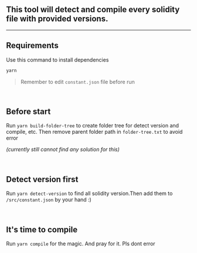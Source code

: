 ## This tool will detect and compile every solidity file with provided versions.

<hr>

## Requirements
Use this command to install dependencies
```bash
yarn
```
> Remember to edit `constant.json` file before run

<br>

## Before start
Run `yarn build-folder-tree` to create folder tree for detect version and compile, etc. Then remove parent folder path in `folder-tree.txt` to avoid error 

<i>(currently still cannot find any solution for this)</i>

<br>

## Detect version first
Run `yarn detect-version` to find all solidity version.Then add them to `/src/constant.json` by your hand :)

<br>

## It's time to compile
Run `yarn compile` for the magic. And pray for it. Pls dont error